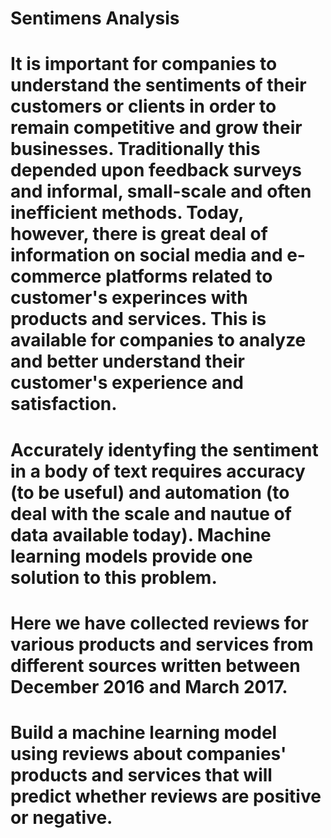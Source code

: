 # Sentimens Analysis

# It is important for companies to understand the sentiments of their customers or clients in order to remain competitive and grow their businesses. Traditionally this depended upon feedback surveys and informal, small-scale and often inefficient methods. Today, however, there is great deal of information on social media and e-commerce platforms related to customer's experinces with products and services. This is available for companies to analyze and better understand their customer's experience and satisfaction.

# Accurately identyfing the sentiment in a body of text requires accuracy (to be useful) and automation (to deal with the scale and nautue of data available today). Machine learning models provide one solution to this problem.

# Here we have collected reviews for various products and services from different sources written between December 2016 and March 2017.

# Build a machine learning model using reviews about companies' products and services that will predict whether reviews are positive or negative.
